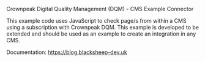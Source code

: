 Crownpeak Digital Quality Management (DQM) - CMS Example Connector

This example code uses JavaScript to check page/s from within a CMS using a subscription with Crownpeak DQM.  This example is developed to be extended and should be used as an example to create an integration in any CMS.

Documentation:  https://blog.blacksheep-dev.uk
